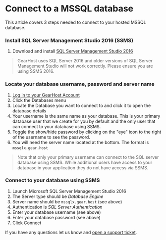 # Connect to a MSSQL database
This article covers 3 steps needed to connect to your hosted MSSQL database.

### Install SQL Server Management Studio 2016 (SSMS)
1. Download and install [SQL Server Management Studio 2016 ](https://docs.microsoft.com/en-us/sql/ssms/download-sql-server-management-studio-ssms)

> GearHost uses SQL Server 2016 and older versions of SQL Server Management Studio will not work correctly. Please ensure you are using SSMS 2016.

### Locate your database username, password and server name
1. [Log in to your GearHost Account](https://my.gearhost.com/account/login)
2. Click the Databases menu
3. Locate the Database you want to connect to and click it to open the database details
4. Your username is the same name as your database. This is your primary database user that we create for you by default and the only user that can connect to your database using SSMS.
5. Toggle the show/hide password by clicking on the "eye" icon to the right of the username to see the password.
6. You will need the server name located at the bottom. The format is `mssqlx.gear.host`

> Note that only your primary username can connect to the SQL server database using SSMS. While additional users have access to your database in your application they do not have access via SSMS.

### Connect to your database using SSMS
1. Launch Microsoft SQL Server Management Studio 2016
2. The Server type should be *Database Engine*
3. Server name should be `mssqlx.gear.host` (see above)
4. Authentication is *SQL Server Authentication*
5. Enter your database username (see above)
6. Enter your database password (see above)
7. Click Connect

If you have any questions let us know and [open a support ticket](https://www.gearhost.com/documentation/how-to-open-a-support-ticket).